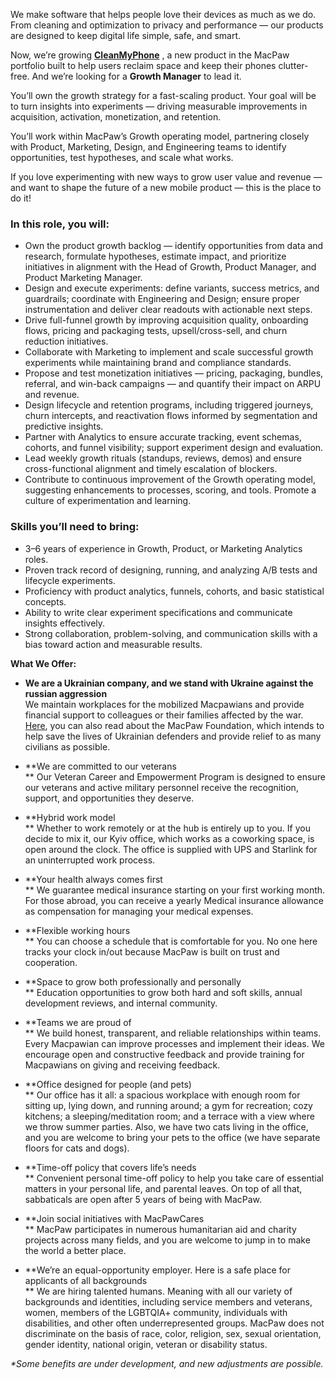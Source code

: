 We make software that helps people love their devices as much as we do. From
cleaning and optimization to privacy and performance — our products are
designed to keep digital life simple, safe, and smart.

Now, we’re growing **[CleanMyPhone](https://macpaw.com/cleanmyphone)** , a new
product in the MacPaw portfolio built to help users reclaim space and keep
their phones clutter-free. And we’re looking for a **Growth Manager** to lead
it.

You’ll own the growth strategy for a fast-scaling product. Your goal will be
to turn insights into experiments — driving measurable improvements in
acquisition, activation, monetization, and retention.

You’ll work within MacPaw’s Growth operating model, partnering closely with
Product, Marketing, Design, and Engineering teams to identify opportunities,
test hypotheses, and scale what works.

If you love experimenting with new ways to grow user value and revenue — and
want to shape the future of a new mobile product — this is the place to do it!

### In this role, you will:

  * Own the product growth backlog — identify opportunities from data and research, formulate hypotheses, estimate impact, and prioritize initiatives in alignment with the Head of Growth, Product Manager, and Product Marketing Manager.
  * Design and execute experiments: define variants, success metrics, and guardrails; coordinate with Engineering and Design; ensure proper instrumentation and deliver clear readouts with actionable next steps.
  * Drive full-funnel growth by improving acquisition quality, onboarding flows, pricing and packaging tests, upsell/cross-sell, and churn reduction initiatives.
  * Collaborate with Marketing to implement and scale successful growth experiments while maintaining brand and compliance standards.
  * Propose and test monetization initiatives — pricing, packaging, bundles, referral, and win-back campaigns — and quantify their impact on ARPU and revenue.
  * Design lifecycle and retention programs, including triggered journeys, churn intercepts, and reactivation flows informed by segmentation and predictive insights.
  * Partner with Analytics to ensure accurate tracking, event schemas, cohorts, and funnel visibility; support experiment design and evaluation.
  * Lead weekly growth rituals (standups, reviews, demos) and ensure cross-functional alignment and timely escalation of blockers.
  * Contribute to continuous improvement of the Growth operating model, suggesting enhancements to processes, scoring, and tools. Promote a culture of experimentation and learning.

### Skills you’ll need to bring:

  * 3–6 years of experience in Growth, Product, or Marketing Analytics roles.
  * Proven track record of designing, running, and analyzing A/B tests and lifecycle experiments.
  * Proficiency with product analytics, funnels, cohorts, and basic statistical concepts.
  * Ability to write clear experiment specifications and communicate insights effectively.
  * Strong collaboration, problem-solving, and communication skills with a bias toward action and measurable results.

**What We Offer:**

  * **We are a Ukrainian company, and we stand with Ukraine against the russian aggression**   
We maintain workplaces for the mobilized Macpawians and provide financial
support to colleagues or their families affected by the war.
[Here](https://macpaw.foundation/), you can also read about the MacPaw
Foundation, which intends to help save the lives of Ukrainian defenders and
provide relief to as many civilians as possible.

  * **We are committed to our veterans  
** Our Veteran Career and Empowerment Program is designed to ensure our
veterans and active military personnel receive the recognition, support, and
opportunities they deserve.

  * **Hybrid work model  
** Whether to work remotely or at the hub is entirely up to you. If you decide
to mix it, our Kyiv office, which works as a coworking space, is open around
the clock. The office is supplied with UPS and Starlink for an uninterrupted
work process.

  * **Your health always comes first  
** We guarantee medical insurance starting on your first working month. For
those abroad, you can receive a yearly Medical insurance allowance as
compensation for managing your medical expenses.

  * **Flexible working hours  
** You can choose a schedule that is comfortable for you. No one here tracks
your clock in/out because MacPaw is built on trust and cooperation.

  * **Space to grow both professionally and personally  
** Education opportunities to grow both hard and soft skills, annual
development reviews, and internal community.

  * **Teams we are proud of  
** We build honest, transparent, and reliable relationships within teams.
Every Macpawian can improve processes and implement their ideas. We encourage
open and constructive feedback and provide training for Macpawians on giving
and receiving feedback.

  * **Office designed for people (and pets)  
** Our office has it all: a spacious workplace with enough room for sitting
up, lying down, and running around; a gym for recreation; cozy kitchens; a
sleeping/meditation room; and a terrace with a view where we throw summer
parties. Also, we have two cats living in the office, and you are welcome to
bring your pets to the office (we have separate floors for cats and dogs).

  * **Time-off policy that covers life’s needs  
** Convenient personal time-off policy to help you take care of essential
matters in your personal life, and parental leaves. On top of all that,
sabbaticals are open after 5 years of being with MacPaw.

  * **Join social initiatives with MacPawCares  
** MacPaw participates in numerous humanitarian aid and charity projects
across many fields, and you are welcome to jump in to make the world a better
place.

  * **We’re an equal-opportunity employer. Here is a safe place for applicants of all backgrounds  
** We are hiring talented humans. Meaning with all our variety of backgrounds
and identities, including service members and veterans, women, members of the
LGBTQIA+ community, individuals with disabilities, and other often
underrepresented groups. MacPaw does not discriminate on the basis of race,
color, religion, sex, sexual orientation, gender identity, national origin,
veteran or disability status.

_*Some benefits are under development, and new adjustments are possible._
